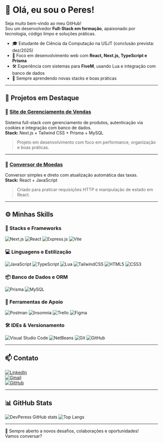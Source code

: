 # 👋 Olá, eu sou o Peres!

Seja muito bem-vindo ao meu GitHub!  
Sou um desenvolvedor **Full-Stack em formação**, apaixonado por tecnologia, código limpo e soluções práticas.

- 🎓 Estudante de Ciência da Computação na USJT (conclusão prevista: dez/2025)
- 🚀 Foco em desenvolvimento web com **React, Next.js, TypeScript e Prisma**
- 🛠️ Experiência com sistemas para **FiveM**, usando Lua e integração com banco de dados
- 🌱 Sempre aprendendo novas stacks e boas práticas

---

## 🧩 Projetos em Destaque

### 🛒 [Site de Gerenciamento de Vendas](https://github.com/DevPeress/Site-de-Gerenciamento-de-Vendas)  
Sistema full-stack com gerenciamento de produtos, autenticação via cookies e integração com banco de dados.  
**Stack:** Next.js + Tailwind CSS + Prisma + MySQL  
> Projeto em desenvolvimento com foco em performance, organização e boas práticas.

---

### 💱 [Conversor de Moedas](https://github.com/DevPeress/conversor-de-moedas)  
Conversor simples e direto com atualização automática das taxas.  
**Stack:** React + JavaScript  
> Criado para praticar requisições HTTP e manipulação de estado em React.

---

## ⚙️ Minhas Skills

### **🚀 Stacks e Frameworks**
![Next.js](https://img.shields.io/badge/Next-black?style=for-the-badge&logo=next.js&logoColor=white)
![React](https://img.shields.io/badge/react-%2320232a.svg?style=for-the-badge&logo=react&logoColor=%2361DAFB)
![Express.js](https://img.shields.io/badge/express.js-%23404d59.svg?style=for-the-badge&logo=express&logoColor=%2361DAFB)
![Vite](https://img.shields.io/badge/vite-%23646CFF.svg?style=for-the-badge&logo=vite&logoColor=white)

### **💻 Linguagens e Estilização**
![JavaScript](https://img.shields.io/badge/javascript-%23323330.svg?style=for-the-badge&logo=javascript&logoColor=%23F7DF1E)
![TypeScript](https://img.shields.io/badge/typescript-%23007ACC.svg?style=for-the-badge&logo=typescript&logoColor=white)
![Lua](https://img.shields.io/badge/lua-%232C2D72.svg?style=for-the-badge&logo=lua&logoColor=white)
![TailwindCSS](https://img.shields.io/badge/tailwindcss-%2338B2AC.svg?style=for-the-badge&logo=tailwind-css&logoColor=white)
![HTML5](https://img.shields.io/badge/html5-%23E34F26.svg?style=for-the-badge&logo=html5&logoColor=white)
![CSS3](https://img.shields.io/badge/css3-%231572B6.svg?style=for-the-badge&logo=css3&logoColor=white)

### **📦 Banco de Dados e ORM**
![Prisma](https://img.shields.io/badge/Prisma-3982CE?style=for-the-badge&logo=Prisma&logoColor=white)
![MySQL](https://img.shields.io/badge/mysql-4479A1.svg?style=for-the-badge&logo=mysql&logoColor=white)

### **🔧 Ferramentas de Apoio**
![Postman](https://img.shields.io/badge/Postman-FF6C37?style=for-the-badge&logo=postman&logoColor=white)
![Insomnia](https://img.shields.io/badge/Insomnia-black?style=for-the-badge&logo=insomnia&logoColor=5849BE)
![Trello](https://img.shields.io/badge/Trello-%23026AA7.svg?style=for-the-badge&logo=Trello&logoColor=white)
![Figma](https://img.shields.io/badge/figma-%23F24E1E.svg?style=for-the-badge&logo=figma&logoColor=white)

### **🛠️ IDEs & Versionamento**
![Visual Studio Code](https://img.shields.io/badge/Visual%20Studio%20Code-0078d7.svg?style=for-the-badge&logo=visual-studio-code&logoColor=white)
![NetBeans](https://img.shields.io/badge/NetBeansIDE-1B6AC6.svg?style=for-the-badge&logo=apache-netbeans-ide&logoColor=white)
![Git](https://img.shields.io/badge/git-%23F05033.svg?style=for-the-badge&logo=git&logoColor=white)
![GitHub](https://img.shields.io/badge/github-%23121011.svg?style=for-the-badge&logo=github&logoColor=white)

---

## 📫 Contato

[![LinkedIn](https://img.shields.io/badge/-DevPeress-blue?style=flat-square&logo=Linkedin&logoColor=white)](https://www.linkedin.com/in/devperes)  
[![Gmail](https://img.shields.io/badge/-fabricioperesdsantos@gmail.com-006bed?style=flat-square&logo=Gmail&logoColor=white)](mailto:fabricioperesdsantos@gmail.com)  
[![GitHub](https://img.shields.io/github/followers/DevPeress?label=Follow&style=social)](https://github.com/DevPeress)

---

## 📊 GitHub Stats

![DevPeress GitHub stats](https://github-readme-stats.vercel.app/api?username=DevPeress&show_icons=true&theme=tokyonight)
![Top Langs](https://github-readme-stats.vercel.app/api/top-langs/?username=DevPeress&layout=compact&theme=tokyonight)

---

🔎 Sempre aberto a novos desafios, colaborações e oportunidades!  
Vamos conversar?

